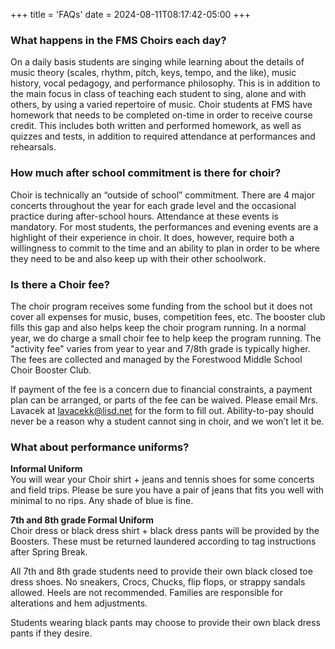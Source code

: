 +++
title = 'FAQs'
date = 2024-08-11T08:17:42-05:00
+++
### What happens in the FMS Choirs each day?
On a daily basis students are singing while learning about the details of music theory (scales, rhythm, pitch, keys, tempo, and the like), music history, vocal pedagogy, and performance philosophy. This is in addition to the main focus in class of teaching each student to sing, alone and with others, by using a varied repertoire of music. Choir students at FMS have homework that needs to be completed on-time in order to receive course credit. This includes both written and performed homework, as well as quizzes and tests, in addition to required attendance at performances and rehearsals.

### How much after school commitment is there for choir?
Choir is technically an “outside of school” commitment. There are 4 major concerts throughout the year for each grade level and the occasional practice during after-school hours. Attendance at these events is mandatory. 
For most students, the performances and evening events are a highlight of their experience in choir. It does, however, require both a willingness to commit to the time and an ability to plan in order to be where they need to be and also keep up with their other schoolwork. 

### Is there a Choir fee?  
The choir program receives some funding from the school but it does not cover all expenses for music, buses, competition fees, etc. The booster club fills this gap and also helps keep the choir program running. In a normal year, we do charge a small choir fee to help keep the program running. The "activity fee" varies from year to year and 7/8th grade is typically higher. The fees are collected and managed by the Forestwood Middle School Choir Booster Club.  

If payment of the fee is a concern due to financial constraints, a payment plan can be arranged, or parts of the fee can be waived. Please email Mrs. Lavacek at lavacekk@lisd.net for the form to fill out. Ability-to-pay should never be a reason why a student cannot sing in choir, and we won’t let it be.

### What about performance uniforms? 

**Informal Uniform**  
You will wear your Choir shirt + jeans and tennis shoes for some concerts and field trips. Please be sure you have a pair of jeans that fits you well with minimal to no rips. Any shade of blue is fine.

**7th and 8th grade Formal Uniform**  
Choir dress or black dress shirt + black dress pants will be provided by the Boosters. These must be returned laundered according to tag instructions after Spring Break.  

All 7th and 8th grade students need to provide their own black closed toe dress shoes. No sneakers, Crocs, Chucks, flip flops, or strappy sandals allowed. Heels are not recommended. Families are responsible for alterations and hem adjustments.

Students wearing black pants may choose to provide their own black dress pants if they desire. 

